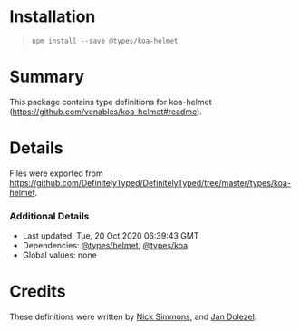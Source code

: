 # Installation
> `npm install --save @types/koa-helmet`

# Summary
This package contains type definitions for koa-helmet (https://github.com/venables/koa-helmet#readme).

# Details
Files were exported from https://github.com/DefinitelyTyped/DefinitelyTyped/tree/master/types/koa-helmet.

### Additional Details
 * Last updated: Tue, 20 Oct 2020 06:39:43 GMT
 * Dependencies: [@types/helmet](https://npmjs.com/package/@types/helmet), [@types/koa](https://npmjs.com/package/@types/koa)
 * Global values: none

# Credits
These definitions were written by [Nick Simmons](https://github.com/me), and [Jan Dolezel](https://github.com/dolezel).
